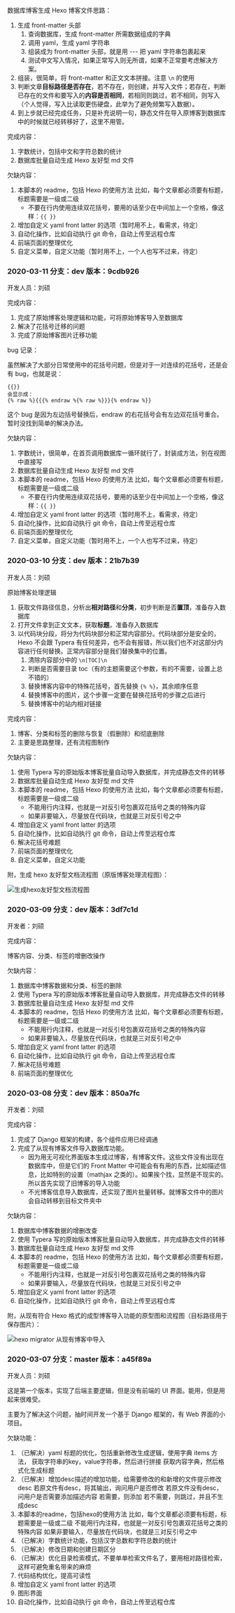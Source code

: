 数据库博客生成 Hexo 博客文件思路：

1. 生成 front-matter 头部
   1. 查询数据库，生成 front-matter 所需数据组成的字典
   2. 调用 yaml，生成 yaml 字符串
   3. 组装成为 front-matter 头部，就是用 --- 把 yaml 字符串包裹起来
   4. 测试中文写入情况，如果正常写入则无所谓，如果不正常要考虑解决方案。
2. 组装，很简单，将 front-matter 和正文文本拼接。注意 `\n`  的使用
3. 判断文章**目标路径是否存在**，若不存在，则创建，并写入文件；若存在，判断已存在的文件和要写入的**内容是否相同**，若相同则跳过，若不相同，则写入（个人觉得，写入比读取更伤硬盘，此举为了避免频繁写入数据）。
4. 到上步就已经完成任务，只是补充说明一句，静态文件在导入原博客到数据库中的时候就已经转移好了，这里不用管。

完成内容：

1. 字数统计，包括中文和字符总数的统计
2. 数据库批量自动生成 Hexo 友好型 md 文件

欠缺内容：

1. 本脚本的 readme，包括 Hexo 的使用方法
   比如，每个文章都必须要有标题，标题需要是一级或二级
   - 不要在行内使用连续双花括号，要用的话至少在中间加上一个空格，像这样：`{{ }}`
2. 增加自定义 yaml front latter 的选项（暂时用不上，看需求，待定）
3. 自动化操作，比如自动执行 git 命令，自动上传至远程仓库
4. 前端页面的整理优化
5. 自定义菜单，自定义功能（暂时用不上，一个人也写不过来，待定）

### 2020-03-11 分支：dev 版本：9cdb926

开发人员：刘硕

完成内容：

1. 完成了原始博客处理逻辑和功能，可将原始博客导入至数据库
2. 解决了花括号迁移的问题
3. 完成了原始博客图片迁移功能

bug 记录：

虽然解决了大部分日常使用中的花括号问题，但是对于一对连续的花括号，还是会有 bug，也就是说：

```jinja2
{{}}
会显示成：
{% raw %}{{{% endraw %{% raw %}}}{% endraw %}}
```

这个 bug 是因为左边括号替换后，endraw 的右花括号会有左边双花括号重合。暂时没找到简单的解决办法。

欠缺内容：

1. 字数统计，很简单，在首页调用数据库一循环就行了，封装成方法，别在视图中直接写
2. 数据库批量自动生成 Hexo 友好型 md 文件
3. 本脚本的 readme，包括 Hexo 的使用方法
   比如，每个文章都必须要有标题，标题需要是一级或二级
   - 不要在行内使用连续双花括号，要用的话至少在中间加上一个空格，像这样：`{{ }}`
4. 增加自定义 yaml front latter 的选项（暂时用不上，看需求，待定）
5. 自动化操作，比如自动执行 git 命令，自动上传至远程仓库
6. 前端页面的整理优化
7. 自定义菜单，自定义功能（暂时用不上，一个人也写不过来，待定）

### 2020-03-10 分支：dev 版本：21b7b39

开发人员：刘硕

原始博客处理逻辑

1. 获取文件路径信息，分析出**相对路径**和**分类**，初步判断是否**置顶**，准备存入数据库
2. 打开文件拿到正文文本，获取**标题**，准备存入数据库
3. 以代码块分段，将分为代码块部分和正常内容部分。代码块部分是安全的，Hexo 不会跟 Typera 有任何差异，也不会有报错，所以我们也不对这部分内容进行任何替换。正常内容部分是我们替换集中的位置。
   1. 清除内容部分中的 `\n[TOC]\n`
   2. 判断是否需要目录 toc（有的主题需要这个参数，有的不需要，设置上总不错的）
   3. 替换博客内容中的特殊花括号，首先替换 `{% %}`，其余顺序任意
   4. 替换博客中的图片，这个步骤一定要在替换花括号的步骤之后进行
   5. 替换博客中的站内相对链接

完成内容：

1. 博客、分类和标签的删除与恢复（假删除）和彻底删除
2. 主要是思路整理，还有流程图制作

欠缺内容：

1. 使用 Typera 写的原始版本博客批量自动导入数据库，并完成静态文件的转移
3. 数据库批量自动生成 Hexo 友好型 md 文件
4. 本脚本的 readme，包括 Hexo 的使用方法
   比如，每个文章都必须要有标题，标题需要是一级或二级
   - 不能用行内注释，也就是一对反引号包裹双花括号之类的特殊内容
   - 如果非要输入，尽量放在代码块，也就是三对反引号之中
5. 增加自定义 yaml front latter 的选项
6. 自动化操作，比如自动执行 git 命令，自动上传至远程仓库
7. 解决花括号难题
8. 前端页面的整理优化
9. 自定义菜单，自定义功能

附，生成 hexo 友好型文档流程图（原版博客处理流程图）：

![生成hexo友好型文档流程图](%E5%BC%80%E5%8F%91%E6%96%87%E6%A1%A3.assets/%E7%94%9F%E6%88%90hexo%E5%8F%8B%E5%A5%BD%E5%9E%8B%E6%96%87%E6%A1%A3%E6%B5%81%E7%A8%8B%E5%9B%BE.png)

### 2020-03-09 分支：dev 版本：3df7c1d

开发者：刘硕

完成内容：

博客内容、分类、标签的增删改操作

欠缺内容：

1. 数据库中博客数据和分类、标签的删除
2. 使用 Typera 写的原始版本博客批量自动导入数据库，并完成静态文件的转移
3. 数据库批量自动生成 Hexo 友好型 md 文件
4. 本脚本的 readme，包括 Hexo 的使用方法
   比如，每个文章都必须要有标题，标题需要是一级或二级
   - 不能用行内注释，也就是一对反引号包裹双花括号之类的特殊内容
   - 如果非要输入，尽量放在代码块，也就是三对反引号之中
5. 增加自定义 yaml front latter 的选项
6. 自动化操作，比如自动执行 git 命令，自动上传至远程仓库
7. 解决花括号难题
8. 前端页面的整理优化

### 2020-03-08 分支：dev 版本：850a7fc

开发者：刘硕

完成内容：

1. 完成了 Django 框架的构建，各个组件应用已经调通
2. 完成了从现有博客文件导入数据库功能。
   - 因为用无可视化界面版本生成过博客，有博客文件。这些文件没有出现在数据库中，但是它们的 Front Matter 中可能会有有用的东西，比如描述信息，比如特别的设置（mathjax 之类的）。如果挨个找，显然是不现实的。所以首先实现了旧博客的导入功能
   - 不光博客信息导入数据库，还实现了图片批量转移。就博客文件中的图片会自动转移到目标文件夹中

欠缺内容：

1. 数据库中博客数据的增删改查
2. 使用 Typera 写的原始版本博客批量自动导入数据库，并完成静态文件的转移
3. 数据库批量自动生成 Hexo 友好型 md 文件
4. 本脚本的 readme，包括 Hexo 的使用方法
   比如，每个文章都必须要有标题，标题需要是一级或二级
   - 不能用行内注释，也就是一对反引号包裹双花括号之类的特殊内容
   - 如果非要输入，尽量放在代码块，也就是三对反引号之中
5. 增加自定义 yaml front latter 的选项
6. 自动化操作，比如自动执行 git 命令，自动上传至远程仓库

附，从现有符合 Hexo 格式的成型博客导入功能的原型图和流程图（目标路径用于保存图片）：

![hexo migrator 从现有博客中导入](%E5%BC%80%E5%8F%91%E6%96%87%E6%A1%A3.assets/hexo%20migrator%20%E4%BB%8E%E7%8E%B0%E6%9C%89%E5%8D%9A%E5%AE%A2%E4%B8%AD%E5%AF%BC%E5%85%A5.png)

### 2020-03-07 分支：master 版本：a45f89a

开发人员：刘硕

这是第一个版本，实现了后端主要逻辑，但是没有前端的 UI 界面。能用，但是用起来很难受。

主要为了解决这个问题，抽时间开发一个基于 Django 框架的，有 Web 界面的小项目。

欠缺功能：

1. （已解决）yaml 标题的优化，包括重新修改生成逻辑，使用字典 items 方法，
   获取字符串的key，value字符串，然后进行拼接
   获取内容字典，然后格式化生成标题
2. （已解决）增加desc描述的增加功能，给需要修改的和新增的文件提示修改desc
   若原文件有desc，将其输出，询问用户是否修改
   若原文件没有desc，问用户是否需要添加描述内容
       若需要，则添加
       若不需要，则跳过，并且不生成desc
3. 本脚本的readme，包括hexo的使用方法
   比如，每个文章都必须要有标题，标题需要是一级或二级
       不能用行内注释，也就是一对反引号包裹双花括号之类的特殊内容
       如果非要输入，尽量放在代码块，也就是三对反引号之中
4. （已解决）字数统计功能，包括汉字总数和字符总数的统计
5. （已解决）修改日期和创建日期区分
6. （已解决）优化目录检索模式，不要单单检索文件名了，要用相对路径检索，这样可避免重名带来的麻烦
7. 代码结构优化，提高可读性
8. 增加自定义 yaml front latter 的选项
9. 图形界面
10. 自动化操作，比如自动执行 git 命令，自动上传至远程仓库

